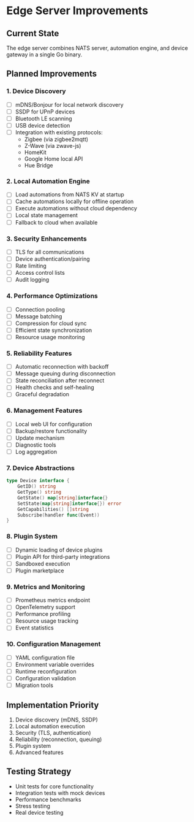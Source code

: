 # Edge Server Improvements

## Current State
The edge server combines NATS server, automation engine, and device gateway in a single Go binary.

## Planned Improvements

### 1. Device Discovery
- [ ] mDNS/Bonjour for local network discovery
- [ ] SSDP for UPnP devices
- [ ] Bluetooth LE scanning
- [ ] USB device detection
- [ ] Integration with existing protocols:
  - Zigbee (via zigbee2mqtt)
  - Z-Wave (via zwave-js)
  - HomeKit
  - Google Home local API
  - Hue Bridge

### 2. Local Automation Engine
- [ ] Load automations from NATS KV at startup
- [ ] Cache automations locally for offline operation
- [ ] Execute automations without cloud dependency
- [ ] Local state management
- [ ] Fallback to cloud when available

### 3. Security Enhancements
- [ ] TLS for all communications
- [ ] Device authentication/pairing
- [ ] Rate limiting
- [ ] Access control lists
- [ ] Audit logging

### 4. Performance Optimizations
- [ ] Connection pooling
- [ ] Message batching
- [ ] Compression for cloud sync
- [ ] Efficient state synchronization
- [ ] Resource usage monitoring

### 5. Reliability Features
- [ ] Automatic reconnection with backoff
- [ ] Message queuing during disconnection
- [ ] State reconciliation after reconnect
- [ ] Health checks and self-healing
- [ ] Graceful degradation

### 6. Management Features
- [ ] Local web UI for configuration
- [ ] Backup/restore functionality
- [ ] Update mechanism
- [ ] Diagnostic tools
- [ ] Log aggregation

### 7. Device Abstractions
```go
type Device interface {
    GetID() string
    GetType() string
    GetState() map[string]interface{}
    SetState(map[string]interface{}) error
    GetCapabilities() []string
    Subscribe(handler func(Event))
}
```

### 8. Plugin System
- [ ] Dynamic loading of device plugins
- [ ] Plugin API for third-party integrations
- [ ] Sandboxed execution
- [ ] Plugin marketplace

### 9. Metrics and Monitoring
- [ ] Prometheus metrics endpoint
- [ ] OpenTelemetry support
- [ ] Performance profiling
- [ ] Resource usage tracking
- [ ] Event statistics

### 10. Configuration Management
- [ ] YAML configuration file
- [ ] Environment variable overrides
- [ ] Runtime reconfiguration
- [ ] Configuration validation
- [ ] Migration tools

## Implementation Priority
1. Device discovery (mDNS, SSDP)
2. Local automation execution
3. Security (TLS, authentication)
4. Reliability (reconnection, queuing)
5. Plugin system
6. Advanced features

## Testing Strategy
- Unit tests for core functionality
- Integration tests with mock devices
- Performance benchmarks
- Stress testing
- Real device testing